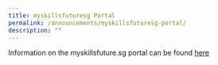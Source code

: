 ```yaml
---
title: myskillsfuturesg Portal
permalink: /announcements/myskillsfuturesg-portal/
description: ""
---
```

Information on the myskillsfuture.sg portal can be found&nbsp;<a href="https://www.myskillsfuture.gov.sg/content/portal/en/index.html" target="_blank">here</a>
